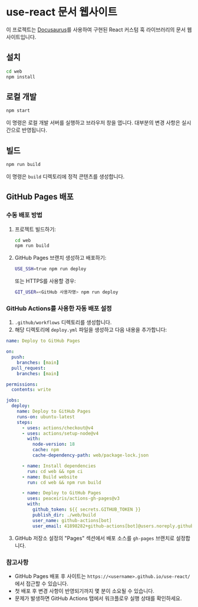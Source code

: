 # use-react 문서 웹사이트

이 프로젝트는 [Docusaurus](https://docusaurus.io/)를 사용하여 구현된 React 커스텀 훅 라이브러리의 문서 웹사이트입니다.

## 설치

```bash
cd web
npm install
```

## 로컬 개발

```bash
npm start
```

이 명령은 로컬 개발 서버를 실행하고 브라우저 창을 엽니다. 대부분의 변경 사항은 실시간으로 반영됩니다.

## 빌드

```bash
npm run build
```

이 명령은 `build` 디렉토리에 정적 콘텐츠를 생성합니다.

## GitHub Pages 배포

### 수동 배포 방법

1. 프로젝트 빌드하기:
   ```bash
   cd web
   npm run build
   ```

2. GitHub Pages 브랜치 생성하고 배포하기:
   ```bash
   USE_SSH=true npm run deploy
   ```
   또는 HTTPS를 사용할 경우:
   ```bash
   GIT_USER=<GitHub 사용자명> npm run deploy
   ```

### GitHub Actions를 사용한 자동 배포 설정

1. `.github/workflows` 디렉토리를 생성합니다.
2. 해당 디렉토리에 `deploy.yml` 파일을 생성하고 다음 내용을 추가합니다:

```yaml
name: Deploy to GitHub Pages

on:
  push:
    branches: [main]
  pull_request:
    branches: [main]

permissions:
  contents: write

jobs:
  deploy:
    name: Deploy to GitHub Pages
    runs-on: ubuntu-latest
    steps:
      - uses: actions/checkout@v4
      - uses: actions/setup-node@v4
        with:
          node-version: 18
          cache: npm
          cache-dependency-path: web/package-lock.json

      - name: Install dependencies
        run: cd web && npm ci
      - name: Build website
        run: cd web && npm run build

      - name: Deploy to GitHub Pages
        uses: peaceiris/actions-gh-pages@v3
        with:
          github_token: ${{ secrets.GITHUB_TOKEN }}
          publish_dir: ./web/build
          user_name: github-actions[bot]
          user_email: 41898282+github-actions[bot]@users.noreply.github.com
```

3. GitHub 저장소 설정의 "Pages" 섹션에서 배포 소스를 `gh-pages` 브랜치로 설정합니다.

### 참고사항

- GitHub Pages 배포 후 사이트는 `https://<username>.github.io/use-react/`에서 접근할 수 있습니다.
- 첫 배포 후 변경 사항이 반영되기까지 몇 분이 소요될 수 있습니다.
- 문제가 발생하면 GitHub Actions 탭에서 워크플로우 실행 상태를 확인하세요.

